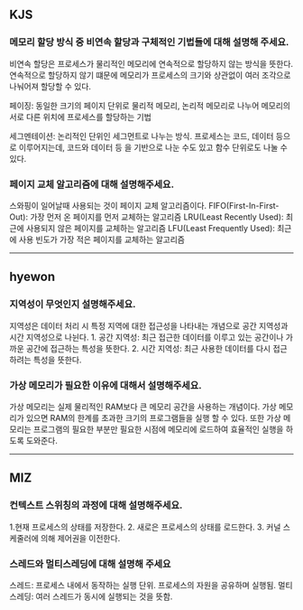 ## KJS

###  메모리 할당 방식 중 비연속 할당과 구체적인 기법들에 대해 설명해 주세요.

 비연속 할당은 프로세스가 물리적인 메모리에 연속적으로 할당하지 않는 방식을 뜻한다. 연속적으로 할당하지 않기 떄문에 메모리가 프로세스의 크기와 상관없이 여러 조각으로 나눠어져 할당할 수 있다.
	
페이징: 동일한 크기의 페이지 단위로 물리적 메모리, 논리적 메모리로 나누어 메모리의 서로 다른 위치에 프로세스를 할당하는 기법

세그멘테이션: 논리적인 단위인 세그먼트로 나누는 방식. 프로세스는 코드, 데이터 등으로 이루어지는데, 코드와 데이터 등 을 기반으로 나눈 수도 있고 함수 단위로도 나눌 수 있다.

### 페이지 교체 알고리즘에 대해 설명해주세요.

스와핑이 일어날때 사용되는 것이 페이지 교체 알고리즘이다. 
	FIFO(First-In-First-Out): 가장 먼저 온 페이지를 먼저 교체하는 알고리즘
	LRU(Least Recently Used): 최근에 사용되지 않은 페이지를 교체하는 알고리즘
	LFU(Least Frequently Used): 최근에 사용 빈도가 가장 적은 페이지를 교체하는 알고리즘
	

---

## hyewon

### 지역성이 무엇인지 설명해주세요.

지역성은 데이터 처리 시 특정 지역에 대한 접근성을 나타내는 개념으로 공간 지역성과 시간 지역성으로 나뉜다.
	1. 공간 지역성: 최근 접근한 데이터를 이루고 있는 공간이나 가까운 공간에 접근하는 특성을 뜻한다.
	2. 시간 지역성: 최근 사용한 데이터를 다시 접근하려는 특성을 뜻한다.

### 가상 메모리가 필요한 이유에 대해서 설명해주세요.

가상 메모리는 실제 물리적인 RAM보다 큰 메모리 공간을 사용하는 개념이다. 가상 메모리가 있으면 RAM의 한계를 초과한 크기의 프로그램들을 실행 할 수 있다. 또한 가상 메모리는 프로그램의 필요한 부분만 필요한 시점에 메모리에 로드하여 효율적인 실행을 하도록 도와준다.

---

## MIZ

### 컨텍스트 스위칭의 과정에 대해 설명해주세요.

1.현재 프로세스의 상태를 저장한다.
2. 새로은 프로세스의 상태를 로드한다.
3. 커널 스케줄러에 의해 제어권을 이전한다.

### 스레드와 멀티스레딩에 대해 설명해 주세요

스레드: 프로세스 내에서 동작하는 실행 단위. 프로세스의 자원을 공유하며 실행됨.
멀티스레딩: 여러 스레드가 동시에 실행되는 것을 뜻함.

